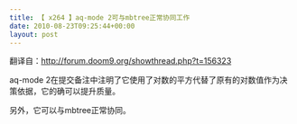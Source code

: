 ```yaml
---
title: 【 x264 】aq-mode 2可与mbtree正常协同工作
date: 2010-08-23T09:25:44+00:00
layout: post
---
```

翻译自：<http://forum.doom9.org/showthread.php?t=156323>

aq-mode 2在提交备注中注明了它使用了对数的平方代替了原有的对数值作为决策依据，它的确可以提升质量。

另外，它可以与mbtree正常协同。
